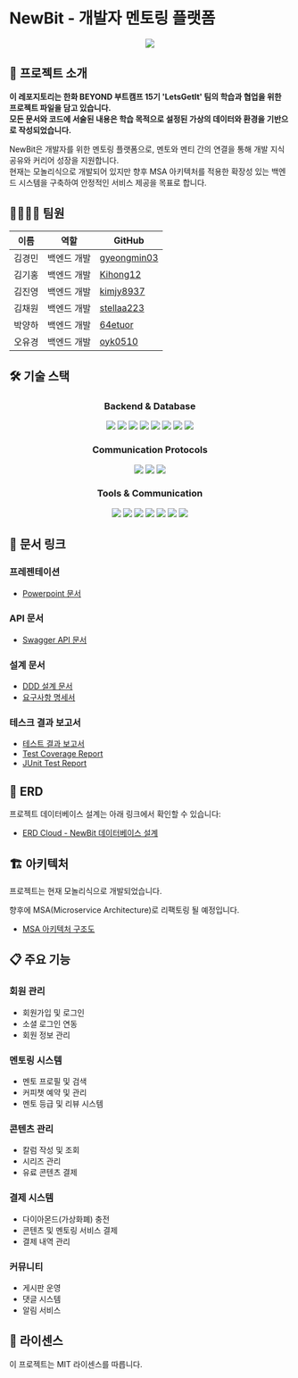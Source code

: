 # NewBit - 개발자 멘토링 플랫폼

<div align="center">
  <img src="https://capsule-render.vercel.app/api?type=waving&color=&height=200&section=header&text=NewBit&fontSize=90" />
</div>

## 📝 프로젝트 소개

**이 레포지토리는 한화 BEYOND 부트캠프 15기 'LetsGetIt' 팀의 학습과 협업을 위한 프로젝트 파일을 담고 있습니다.<br>
모든 문서와 코드에 서술된 내용은 학습 목적으로 설정된 가상의 데이터와 환경을 기반으로 작성되었습니다.**

NewBit은 개발자를 위한 멘토링 플랫폼으로, 멘토와 멘티 간의 연결을 통해 개발 지식 공유와 커리어 성장을 지원합니다.<br>
현재는 모놀리식으로 개발되어 있지만 향후 MSA 아키텍처를 적용한 확장성 있는 백엔드 시스템을 구축하여 안정적인 서비스 제공을 목표로 합니다.

## 👨‍👩‍👧‍👦 팀원

| 이름   | 역할        | GitHub                                        |
| ------ | ----------- | --------------------------------------------- |
| 김경민 | 백엔드 개발 | [gyeongmin03](https://github.com/gyeongmin03) |
| 김기홍 | 백엔드 개발 | [Kihong12](https://github.com/Kihong12)       |
| 김진영 | 백엔드 개발 | [kimjy8937](https://github.com/kimjy8937)     |
| 김채원 | 백엔드 개발 | [stellaa223](https://github.com/stellaa223)   |
| 박양하 | 백엔드 개발 | [64etuor](https://github.com/64etuor)         |
| 오유경 | 백엔드 개발 | [oyk0510](https://github.com/oyk0510)         |

## 🛠 기술 스택

<div align="center">
  
### Backend & Database
  
<img src="https://img.shields.io/badge/java-007396?style=for-the-badge&logo=java&logoColor=white">
<img src="https://img.shields.io/badge/spring boot-6DB33F?style=for-the-badge&logo=springboot&logoColor=white">
<img src="https://img.shields.io/badge/gradle-02303A?style=for-the-badge&logo=gradle&logoColor=white">
<img src="https://img.shields.io/badge/hibernate-59666C?style=for-the-badge&logo=hibernate&logoColor=white">
<img src="https://img.shields.io/badge/jwt-000000?style=for-the-badge&logo=jsonwebtokens&logoColor=white">
<img src="https://img.shields.io/badge/mariadb-003545?style=for-the-badge&logo=mariadb&logoColor=white">
<img src="https://img.shields.io/badge/mongodb-47A248?style=for-the-badge&logo=mongodb&logoColor=white">
<img src="https://img.shields.io/badge/git-F05032?style=for-the-badge&logo=git&logoColor=white">

### Communication Protocols

<img src="https://img.shields.io/badge/websocket-010101?style=for-the-badge&logo=socket.io&logoColor=white">
<img src="https://img.shields.io/badge/stomp-010101?style=for-the-badge&logo=socketdotio&logoColor=white">
<img src="https://img.shields.io/badge/SSE-0A99FA?style=for-the-badge&logo=sse&logoColor=white">

### Tools & Communication

<img src="https://img.shields.io/badge/github-181717?style=for-the-badge&logo=github&logoColor=white">
<img src="https://img.shields.io/badge/jira-0052CC?style=for-the-badge&logo=jira&logoColor=white">
<img src="https://img.shields.io/badge/swagger-85EA2D?style=for-the-badge&logo=swagger&logoColor=black">
<img src="https://img.shields.io/badge/postman-FF6C37?style=for-the-badge&logo=postman&logoColor=white">
<img src="https://img.shields.io/badge/junit5-25A162?style=for-the-badge&logo=junit5&logoColor=white">
<img src="https://img.shields.io/badge/notion-000000?style=for-the-badge&logo=notion&logoColor=white">
<img src="https://img.shields.io/badge/discord-5865F2?style=for-the-badge&logo=discord&logoColor=white">

</div>

## 🔗 문서 링크

### 프레젠테이션

- [Powerpoint 문서](https://docs.google.com/presentation/d/11G4_GNc5dlZcgKw5RPP-vGZSRRCIeN7t/edit#slide=id.p1)

### API 문서

- [Swagger API 문서](https://64etuor.github.io/700_studies/2501-2507-한화beyond-sw캠프/1_프로젝트/2차-백엔드/api-docs/dist/)

### 설계 문서

- [DDD 설계 문서](https://miro.com/app/board/uXjVINvVwgo=/?share_link_id=532750127721)
- [요구사항 명세서](https://docs.google.com/spreadsheets/d/1aflf9F-G79LgBtK9sxy4J_ZFPHslv-X5P6s3-67kGR4/edit?gid=2084470607#gid=2084470607)

### 테스크 결과 보고서

- [테스트 결과 보고서](https://docs.google.com/document/d/1eEU6sED_ITLF-2X6D3e6yWcYB-gYg7WDk_agsvssvpw/edit?tab=t.0)
- [Test Coverage Report](https://64etuor.github.io/700_studies/2501-2507-%ED%95%9C%ED%99%94beyond-sw%EC%BA%A0%ED%94%84/1_%ED%94%84%EB%A1%9C%EC%A0%9D%ED%8A%B8/2%EC%B0%A8-%EB%B0%B1%EC%97%94%EB%93%9C/test_report/jacocoHtml/)
- [JUnit Test Report](https://64etuor.github.io/700_studies/2501-2507-%ED%95%9C%ED%99%94beyond-sw%EC%BA%A0%ED%94%84/1_%ED%94%84%EB%A1%9C%EC%A0%9D%ED%8A%B8/2%EC%B0%A8-%EB%B0%B1%EC%97%94%EB%93%9C/test_report/reports/tests/test/)

## 💾 ERD

프로젝트 데이터베이스 설계는 아래 링크에서 확인할 수 있습니다:

- [ERD Cloud - NewBit 데이터베이스 설계](https://www.erdcloud.com/d/u5XEXGDGqbanZgQNK)

## 🏗 아키텍처

프로젝트는 현재 모놀리식으로 개발되었습니다.

향후에 MSA(Microservice Architecture)로 리팩토링 될 예정입니다.

- [MSA 아키텍처 구조도](https://drive.google.com/file/d/1hwv_3-6wvwWICz7X8pHirrVbbir8UUcg/view)

## 📋 주요 기능

### 회원 관리

- 회원가입 및 로그인
- 소셜 로그인 연동
- 회원 정보 관리

### 멘토링 시스템

- 멘토 프로필 및 검색
- 커피챗 예약 및 관리
- 멘토 등급 및 리뷰 시스템

### 콘텐츠 관리

- 칼럼 작성 및 조회
- 시리즈 관리
- 유료 콘텐츠 결제

### 결제 시스템

- 다이아몬드(가상화폐) 충전
- 콘텐츠 및 멘토링 서비스 결제
- 결제 내역 관리

### 커뮤니티

- 게시판 운영
- 댓글 시스템
- 알림 서비스

## 📜 라이센스

이 프로젝트는 MIT 라이센스를 따릅니다.
